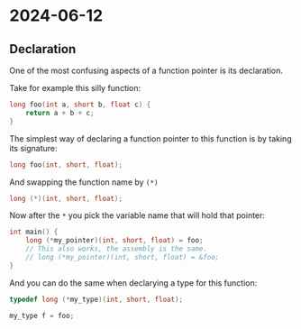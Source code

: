 # 2024-06-12

## Declaration

One of the most confusing aspects of a function pointer is its declaration.

Take for example this silly function:

```c
long foo(int a, short b, float c) {
    return a + b + c;
}
```

The simplest way of declaring a function pointer to this function is by taking
its signature:

```c
long foo(int, short, float);
```

And swapping the function name by `(*)`

```c
long (*)(int, short, float);
```

Now after the `*` you pick the variable name that will hold that pointer:

```c
int main() {
    long (*my_pointer)(int, short, float) = foo;
    // This also works, the assembly is the same.
    // long (*my_pointer)(int, short, float) = &foo;
}
```

And you can do the same when declarying a type for this function:

```c
typedef long (*my_type)(int, short, float);

my_type f = foo;
```

